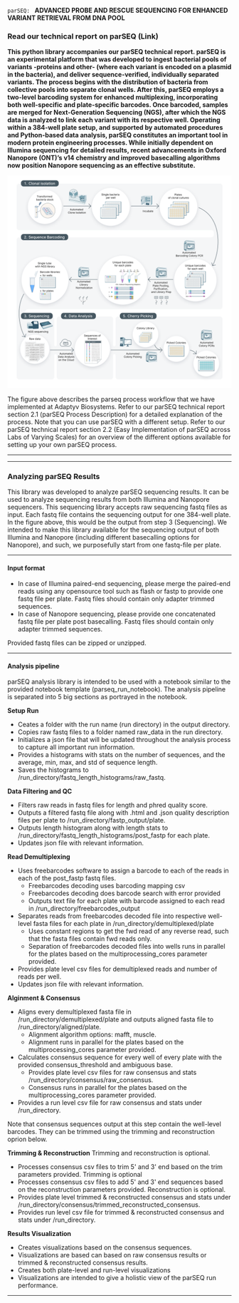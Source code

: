 `parSEQ: ` **ADVANCED PROBE AND RESCUE SEQUENCING FOR
ENHANCED VARIANT RETRIEVAL FROM DNA POOL**

### Read our technical report on parSEQ (Link)


**This python library accompanies our parSEQ technical report. parSEQ is an experimental platform that was developed to ingest bacterial pools of variants -proteins and other- (where each variant is encoded on a plasmid in the bacteria), and deliver sequence-verified, individually separated variants. The process begins with the distribution of bacteria from collective pools into separate clonal wells. After this, parSEQ employs a two-level barcoding system for enhanced multiplexing, incorporating both well-specific and plate-specific barcodes. Once barcoded, samples are merged for Next-Generation Sequencing (NGS), after which the NGS data is analyzed to link each variant with its respective well. Operating within a 384-well plate setup, and supported by automated procedures and Python-based data analysis, parSEQ constitutes an important tool in modern protein engineering processes. While initially dependent on Illumina sequencing for detailed results, recent advancements in Oxford Nanopore (ONT)’s v14 chemistry and improved basecalling algorithms now position Nanopore sequencing as an effective substitute.**

![parSEQ Process Workflow](docs/images/parseq-process-workflow.png)

The figure above describes the parseq process workflow that we have implemented at Adaptyv Biosystems. Refer to our parSEQ technical report section 2.1 (parSEQ Process Description) for a detailed explanation of the process. Note that you can use parSEQ with a different setup. Refer to our parSEQ technical report section 2.2 (Easy Implementation of parSEQ across Labs of Varying Scales) for an overview of the different options available for setting up your own parSEQ process.

-------------------
-------------------

### Analyzing parSEQ Results

This library was developed to analyze parSEQ sequencing results. It can be used to analyze sequencing results from both Illumina and Nanopore sequencers. This sequencing library accepts raw sequencing fastq files as input. Each fastq file contains the sequencing output for one 384-well plate. In the figure above, this would be the output from step 3 (Sequencing).
We intended to make this library available for the sequencing output of both Illumina and Nanopore (including different basecalling options for Nanopore), and such, we purposefully start from one fastq-file per plate.

-------------------

#### Input format

- In case of Illumina paired-end sequencing, please merge the paired-end reads using any opensource tool such as flash or fastp to provide one fastq file per plate. Fastq files should contain only adapter trimmed sequences.
- In case of Nanopore sequencing, please provide one concatenated fastq file per plate post basecalling. Fastq files should contain only adapter trimmed sequences.

Provided fastq files can be zipped or unzipped.

-------------------

#### Analysis pipeline

parSEQ analysis library is intended to be used with a notebook similar to the provided notebook template (parseq_run_notebook). The analysis pipeline is separated into 5 big sections as portrayed in the notebook. 

**Setup Run**
- Ceates a folder with the run name (run directory) in the output directory.
- Copies raw fastq files to a folder named raw_data in the run directory.
- Initializes a json file that will be updated throughout the analysis process to capture all important run information.
- Provides a histograms with stats on the number of sequences, and the average, min, max, and std of sequence length.
- Saves the histograms to /run_directory/fastq_length_histograms/raw_fastq.

**Data Filtering and QC**
- Filters raw reads in fastq files for length and phred quality score.
- Outputs a filtered fastq file along with .html and .json quality description files per plate to  /run_directory/fastp_output/plate.
- Outputs length histogram along with length stats to /run_directory/fastq_length_histograms/post_fastp for each plate.
- Updates json file with relevant information.

**Read Demultiplexing**
- Uses freebarcodes software to assign a barcode to each of the reads in each of the post_fastp fastq files.
    - Freebarcodes decoding uses barcoding mapping csv
    - Freebarcodes decoding does barcode search with error provided
    - Outputs text file for each plate with barcode assigned to each read in /run_directory/freebarcodes_output
- Separates reads from freebarcodes decoded file into respective well-level fasta files for each plate in /run_directory/demultiplexed/plate
    - Uses constant regions to get the fwd read of any reverse read, such that the fasta files contain fwd reads only.
    - Separation of freebarcodes decoded files into wells runs in parallel for the plates based on the multiprocessing_cores parameter provided.
- Provides plate level csv files for demultiplexed reads and number of reads per well.
- Updates json file with relevant information.

**Alginment & Consensus**

- Aligns every demultiplexed fasta file in  /run_directory/demultiplexed/plate and outputs aligned fasta file to /run_directory/aligned/plate.
    - Alignment algorithm options: mafft, muscle.
    - Alignment runs in parallel for the plates based on the multiprocessing_cores parameter provided.
- Calculates consensus sequence for every well of every plate with the provided consensus_threshold and ambiguous base.
    - Provides plate level csv files for raw consensus and stats /run_directory/consensus/raw_consensus.
    - Consensus runs in parallel for the plates based on the multiprocessing_cores parameter provided.
- Provides a run level csv file for raw consensus and stats under /run_directory.

Note that consensus sequences output at this step contain the well-level barcodes. They can be trimmed using the trimming and reconstruction oprion below.

**Trimming & Reconstruction**
Trimming and reconstruction is optional.
- Processes consensus csv files to trim 5' and 3' end based on the trim parameters provided. Trimming is optional
- Processes consensus csv files to add 5' and 3' end sequences based on the reconstruction parameters provided. Reconstruction is optional.
- Provides plate level trimmed & reconstructed consensus and stats under /run_directory/consensus/trimmed_reconstructed_consensus.
- Provides run level csv file for trimmed & reconstructed consensus and stats under /run_directory.

**Results Visualization**
- Creates visualizations based on the consensus sequences.
- Visualizations are based can based on raw consensus results or trimmed & reconstructed consensus results.
- Creates both plate-level and run-level visualizations
- Visualizations are intended to give a holistic view of the parSEQ run performance.

-------------------

